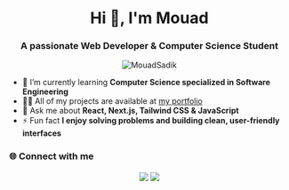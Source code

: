
<h1 align="center">Hi 👋, I'm Mouad</h1>
<h3 align="center">A passionate Web Developer & Computer Science Student</h3>

<p align="center">
  <img src="https://komarev.com/ghpvc/?username=MouadSadik&label=Profile%20views&color=0e75b6&style=flat" alt="MouadSadik" />
</p>

- 🌱 I’m currently learning **Computer Science specialized in Software Engineering**
- 👨‍💻 All of my projects are available at [my portfolio](https://mouad-sadik.vercel.app/)
- 💬 Ask me about **React, Next.js, Tailwind CSS & JavaScript**
- ⚡ Fun fact **I enjoy solving problems and building clean, user-friendly interfaces**

### 🌐 Connect with me

<p align="center">
  <a href="https://www.linkedin.com/in/mouad-sadik-5b8907257/" target="blank"><img align="center" src="https://img.shields.io/badge/LinkedIn-0A66C2?style=for-the-badge&logo=linkedin&logoColor=white" /></a>
  <a href="https://www.instagram.com/mouad_sadik_?igsh=NXoyNzhjamozZTFt" target="blank">
    <img align="center" src="https://img.shields.io/badge/Instagram-E4405F?style=for-the-badge&logo=instagram&logoColor=white" />
  </a>
</p>
